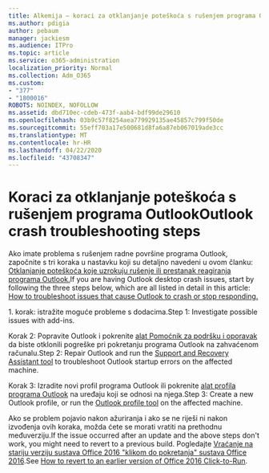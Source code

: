 ```yaml
---
title: Alkemija – koraci za otklanjanje poteškoća s rušenjem programa Outlook
ms.author: pdigia
author: pebaum
manager: jackiesm
ms.audience: ITPro
ms.topic: article
ms.service: o365-administration
localization_priority: Normal
ms.collection: Adm_O365
ms.custom:
- "377"
- "1800016"
ROBOTS: NOINDEX, NOFOLLOW
ms.assetid: dbd710ec-cdeb-473f-aab4-bdf99de29610
ms.openlocfilehash: 03b9c57f8254aea779929135ae45857c799f50de
ms.sourcegitcommit: 55eff703a17e500681d8fa6a87eb067019ade3cc
ms.translationtype: MT
ms.contentlocale: hr-HR
ms.lasthandoff: 04/22/2020
ms.locfileid: "43708347"
---
```

# <a name="outlook-crash-troubleshooting-steps"></a><span data-ttu-id="aece3-102">Koraci za otklanjanje poteškoća s rušenjem programa Outlook</span><span class="sxs-lookup"><span data-stu-id="aece3-102">Outlook crash troubleshooting steps</span></span>

<span data-ttu-id="aece3-103">Ako imate problema s rušenjem radne površine programa Outlook, započnite s tri koraka u nastavku koji su detaljno navedeni u ovom članku: [Otklanjanje poteškoća koje uzrokuju rušenje ili prestanak reagiranja programa Outlook.](https://docs.microsoft.com/exchange/troubleshoot/outlook-crashes/crash-issues)</span><span class="sxs-lookup"><span data-stu-id="aece3-103">If you are having Outlook desktop crash issues, start by following the three steps below, which are all listed in detail in this article: [How to troubleshoot issues that cause Outlook to crash or stop responding.](https://docs.microsoft.com/exchange/troubleshoot/outlook-crashes/crash-issues)</span></span>
  
<span data-ttu-id="aece3-104">1. korak: istražite moguće probleme s dodacima.</span><span class="sxs-lookup"><span data-stu-id="aece3-104">Step 1: Investigate possible issues with add-ins.</span></span>
  
<span data-ttu-id="aece3-105">Korak 2: Popravite Outlook i pokrenite [alat Pomoćnik za podršku i oporavak](https://aka.ms/SaRA-OutlookWontStart) da biste otklonili pogreške pri pokretanju programa Outlook na zahvaćenom računalu.</span><span class="sxs-lookup"><span data-stu-id="aece3-105">Step 2: Repair Outlook and run the [Support and Recovery Assistant tool](https://aka.ms/SaRA-OutlookWontStart) to troubleshoot Outlook startup errors on the affected machine.</span></span>
  
<span data-ttu-id="aece3-106">Korak 3: Izradite novi profil programa Outlook ili pokrenite [alat profila programa Outlook](https://aka.ms/SaRA-OutlookSetupProfile) na uređaju koji se odnosi na njega.</span><span class="sxs-lookup"><span data-stu-id="aece3-106">Step 3: Create a new Outlook profile, or run the [Outlook profile tool](https://aka.ms/SaRA-OutlookSetupProfile) on the affected machine.</span></span>
  
<span data-ttu-id="aece3-107">Ako se problem pojavio nakon ažuriranja i ako se ne riješi ni nakon izvođenja ovih koraka, možda ćete se morati vratiti na prethodnu međuverziju.</span><span class="sxs-lookup"><span data-stu-id="aece3-107">If the issue occurred after an update and the above steps don't work, you might need to revert to a previous build.</span></span> <span data-ttu-id="aece3-108">Pogledajte [Vraćanje na stariju verziju sustava Office 2016 "klikom do pokretanja" sustava Office 2016](https://support.microsoft.com/help/2770432).</span><span class="sxs-lookup"><span data-stu-id="aece3-108">See [How to revert to an earlier version of Office 2016 Click-to-Run](https://support.microsoft.com/help/2770432).</span></span>
  